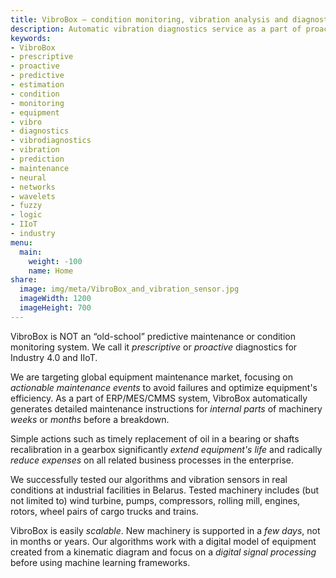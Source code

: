 ```yaml
---
title: VibroBox — condition monitoring, vibration analysis and diagnostics.
description: Automatic vibration diagnostics service as a part of proactive (or prescriptive in contrast to predictive) maintenance. Our scientists are focused on wavelets, neural networks, fuzzy logic and other digital signal processing algorithms.
keywords: 
- VibroBox
- prescriptive
- proactive
- predictive
- estimation
- condition
- monitoring
- equipment
- vibro
- diagnostics
- vibrodiagnostics
- vibration
- prediction
- maintenance
- neural
- networks
- wavelets
- fuzzy
- logic
- IIoT
- industry
menu:
  main:
    weight: -100
    name: Home
share:
  image: img/meta/VibroBox_and_vibration_sensor.jpg
  imageWidth: 1200
  imageHeight: 700
---
```


VibroBox is NOT an “old-school” predictive maintenance or condition monitoring system. We call it *prescriptive* or *proactive* diagnostics for Industry 4.0 and IIoT.

We are targeting global equipment maintenance market, focusing on *actionable maintenance events* to avoid failures and optimize equipment's efficiency. As a part of ERP/MES/CMMS system, VibroBox automatically generates detailed maintenance instructions for *internal parts* of machinery *weeks* or *months* before a breakdown.

Simple actions such as timely replacement of oil in a bearing or shafts recalibration in a gearbox significantly *extend equipment's life* and radically *reduce expenses* on all related business processes in the enterprise.

We successfully tested our algorithms and vibration sensors in real conditions at industrial facilities in Belarus. Tested machinery includes (but not limited to) wind turbine, pumps, compressors, rolling mill, engines, rotors, wheel pairs of cargo trucks and trains.

VibroBox is easily *scalable*. New machinery is supported in a *few days*, not in months or years. Our algorithms work with a digital model of equipment created from a kinematic diagram and focus on a *digital signal processing* before using machine learning frameworks.
